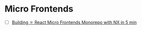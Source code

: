 # Micro Frontends

- [ ] [Building ⚛️ React Micro Frontends Monorepo with NX in 5 min](https://levelup.gitconnected.com/building-%EF%B8%8F-react-micro-frontends-monorepo-with-nx-10bf564f03fe)
